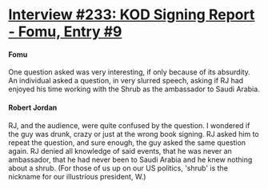 # [Interview #233: KOD Signing Report - Fomu, Entry #9](https://www.theoryland.com/intvmain.php?i=233#9)

#### Fomu

One question asked was very interesting, if only because of its absurdity. An individual asked a question, in very slurred speech, asking if RJ had enjoyed his time working with the Shrub as the ambassador to Saudi Arabia.

#### Robert Jordan

RJ, and the audience, were quite confused by the question. I wondered if the guy was drunk, crazy or just at the wrong book signing. RJ asked him to repeat the question, and sure enough, the guy asked the same question again. RJ denied all knowledge of said events, that he was never an ambassador, that he had never been to Saudi Arabia and he knew nothing about a shrub. (For those of us up on our US politics, 'shrub' is the nickname for our illustrious president, W.)

